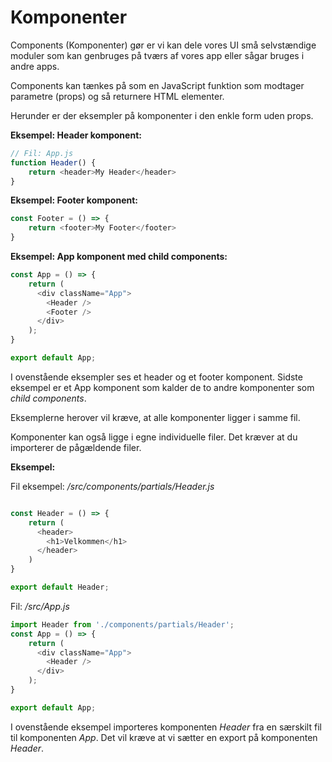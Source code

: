 # Komponenter 

Components (Komponenter) gør er vi kan dele vores UI små selvstændige moduler som kan genbruges på tværs af vores app eller sågar bruges i andre apps.

Components kan tænkes på som en JavaScript funktion som modtager parametre (props) og så returnere HTML elementer.

Herunder er der eksempler på komponenter i den enkle form uden props.

**Eksempel: Header komponent:**
```js
// Fil: App.js
function Header() {
    return <header>My Header</header>
}
```
**Eksempel: Footer komponent:**
```js
const Footer = () => {
    return <footer>My Footer</footer>
}
```
**Eksempel: App komponent med child components:**
```js
const App = () => {
    return (
      <div className="App">
        <Header />
        <Footer />
      </div>
    );
}

export default App;
```
I ovenstående eksempler ses et header og et footer komponent. Sidste eksempel er et App komponent som kalder de to andre komponenter som *child components*. 

Eksemplerne herover vil kræve, at alle komponenter ligger i samme fil.

Komponenter kan også ligge i egne individuelle filer. Det kræver at du importerer de pågældende filer.

**Eksempel:**

Fil eksempel: */src/components/partials/Header.js*
```js

const Header = () => {
    return (
      <header>
        <h1>Velkommen</h1>
      </header>
    )  
}

export default Header;
```
Fil: */src/App.js*
```js
import Header from './components/partials/Header';
const App = () => {
    return (
      <div className="App">
        <Header />
      </div>
    );
}

export default App;
```
I ovenstående eksempel importeres komponenten *Header* fra en særskilt fil til komponenten *App*. Det vil kræve at vi sætter en export på komponenten *Header*.
